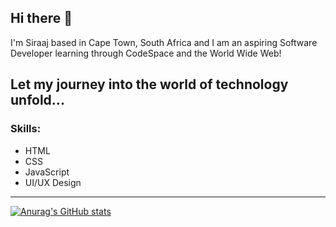 ## Hi there 👋
I'm Siraaj based in Cape Town, South Africa and I am an aspiring Software Developer learning through CodeSpace and the World Wide Web!

Let my journey into the world of technology unfold...
---
### Skills:
- HTML
- CSS
- JavaScript
- UI/UX Design
---


[![Anurag's GitHub stats](https://github-readme-stats.vercel.app/api?username=siraajisaacs)](https://github.com/anuraghazra/github-readme-stats)
